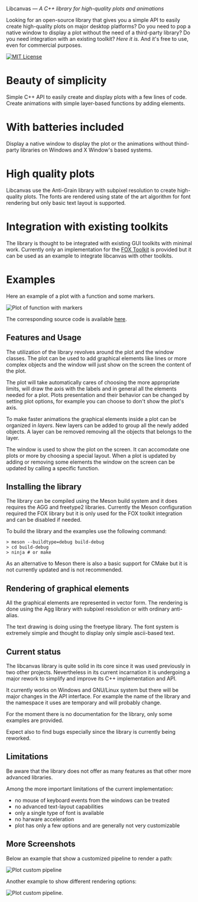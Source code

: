 Libcanvas — *A C++ library for high-quality plots and animations*

Looking for an open-source library that gives you a simple API to easily
create high-quality plots on major desktop platforms? Do you need to pop
a native window to display a plot without the need of a third-party library?
Do you need integration with an existing toolkit?
*Here it is.* And it's free to use, even for commercial purposes.

[![MIT License](https://img.shields.io/badge/License-MIT-yellow.svg)](https://opensource.org/licenses/MIT)

Beauty of simplicity
====================

Simple C++ API to easily create and display plots with a few lines of code. Create animations with simple layer-based functions by adding elements.

With batteries included
=======================

Display a native window to display the plot or the animations without thind-party libraries on Windows and X Window's based systems.

High quality plots
==================

Libcanvas use the Anti-Grain library with subpixel resolution to create high-quality plots. The fonts are rendered using state of the art algorithm for font rendering but only basic text layout is supported.

Integration with existing toolkits
==================================

The library is thought to be integrated with existing GUI toolkits with minimal work. Currently only an implementation for the [FOX Toolkit](http://www.fox-toolkit.org/) is provided but it can be used as an example to integrate libcanvas with other toolkits.

Examples
========

Here an example of a plot with a function and some markers.

![Plot of function with markers](https://github.com/franko/libcanvas/blob/master/doc/libcanvas-function-markers.png)

The corresponding source code is available [here](https://github.com/franko/libcanvas/blob/master/tests/test-window-markers.cpp).

Features and Usage
---

The utilization of the library revolves around the plot and the window classes. The plot can be used to add graphical elements like lines or more complex objects and the window will just show on the screen the content of the plot.

The plot will take automatically cares of choosing the more appropriate limits, will draw the axis with the labels and in general all the elements needed for a plot. Plots presentation and their behavior can be changed by setting plot options, for example you can choose to don't show the plot's axis.

To make faster animations the graphical elements inside a plot can be organized in *layers*. New layers can be added to group all the newly added objects. A layer can be removed removing all the objects that belongs to the layer.

The window is used to show the plot on the screen. It can accomodate one plots or more by choosing a special layout. When a plot is updated by adding or removing some elements the window on the screen can be updated by calling a specific function.

Installing the library
---

The library can be compiled using the Meson build system and it does requires the AGG and freetype2 libraries. Currently the Meson configuration required the FOX library but it is only used for the FOX toolkit integration and can be disabled if needed.

To build the library and the examples use the following command:
```
> meson --buildtype=debug build-debug
> cd build-debug
> ninja # or make
```
As an alternative to Meson there is also a basic support for CMake but it is not currently updated and is not recommended.

Rendering of graphical elements
----

All the graphical elements are represented in vector form. The rendering is done using the Agg library with subpixel resolution or with ordinary anti-alias.

The text drawing is doing using the freetype library. The font system is extremely simple and thought to display only simple ascii-based text.


Current status
---

The libcanvas library is quite solid  in its core since it was used previously in two other projects. Nevertheless in its current incarnation it is undergoing a major rework to simplify and improve its C++ implementation and API.

It currently works on Windows and GNU/Linux system but there will be major changes in the API interface. For example the name of the library and the namespace it uses are temporary and will probably change.

For the moment there is no documentation for the library, only some examples are provided.

Expect also to find bugs especially since the library is currently being reworked.

Limitations
---

Be aware that the library does not offer as many features as that other more advanced libraries.

Among the more important limitations of the current implementation:

  - no mouse of keyboard events from the windows can be treated
  - no advanced text-layout capabilities
  - only a single type of font is available
  - no harware acceleration
  - plot has only a few options and are generally not very customizable

More Screenshots
---

Below an example that show a customized pipeline to render a path:

![Plot custom pipeline](https://github.com/franko/libcanvas/blob/master/doc/libcanvas-custom-pipeline.png)

Another example to show different rendering options:

![Plot custom pipeline](https://github.com/franko/libcanvas/blob/master/doc/libcanvas-rendering-options.png).
